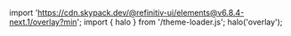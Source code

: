 <!--
type: template
name: overlay
-->

import 'https://cdn.skypack.dev/@refinitiv-ui/elements@v6.8.4-next.1/overlay?min';
import { halo } from '/theme-loader.js';
halo('overlay');
